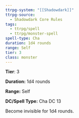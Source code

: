 ```yaml
---
ttrpg-system: "[[Shadowdark]]"
ttrpg-source:
  - Shadowdark Core Rules
tags:
  - ttrpg/spell
  - ttrpg/monster-spell
spell-type: Cha
duration: 1d4 rounds
range: Self
tier: 3
class: monster
---
```

**Tier**: 3

**Duration:** 1d4 rounds

**Range:** Self

**DC/Spell Type:** Cha DC 13

Become invisible for 1d4 rounds. 
